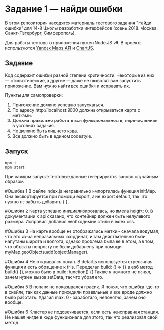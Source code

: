 # Задание 1 — найди ошибки

В этом репозитории находятся материалы тестового задания "Найди ошибки" для [14-й Школы разработки интерфейсов](https://academy.yandex.ru/events/frontend/shri_msk-2018-2) (осень 2018, Москва, Санкт-Петербург, Симферополь).

Для работы тестового приложения нужен Node.JS v9. В проекте используются [Yandex Maps API](https://tech.yandex.ru/maps/doc/jsapi/2.1/quick-start/index-docpage/) и [ChartJS](http://www.chartjs.org).

## Задание

Код содержит ошибки разной степени критичности. Некоторые из них — стилистические, а другие — даже не позволят вам запустить приложение. Вам нужно найти все ошибки и исправить их.

Пункты для самопроверки:

1. Приложение должно успешно запускаться.
1. По адресу http://localhost:9000 должна открываться карта с метками.
1. Должна правильно работать вся функциональность, перечисленная в условиях задания.
1. Не должно быть лишнего кода.
1. Все должно быть в едином codestyle.

## Запуск

```
npm i
npm start
```

При каждом запуске тестовые данные генерируются заново случайным образом.

#Ошибка 1
В файле index.js неправильно импортилась функция initMap. Она экспортируется при помощи export, а не export default, так что нужно не забыть добавить { }.

#Ошибка 2
Карта успешно инициализировалась, но имела height: 0. В документации к api сказано, что контейнер должен быть нелулевого размера. Исправил, добавил необходимые стили в index.css.

#Ошибка 3
На карте вообще не отображались метки - сначала подумал, что это из-за неправильных координат, и там действительно были напутаны широта и долгота, однако проблема была не в этом, а в том, что объекты попросту не были добавлены при помощи myMap.geoObjects.add(objectManager).

#Ошибка 4
Не открывался попап. В detail.js используется стрелочная функция и есть обращение к this. Переделал build: () => {} в es6 метод build() {}, можно было в build: function() {}
Также я немного не понял, зачем нужен вызов setData, так что убрал его.

#Ошибка 5
В попапе не показывался график. Я понял, что ошибка где-то в скейле, так как данные приходили правильные и все вроде должно было работать. Удалил max: 0 - заработало, непонятно, зачем оно вообще.

#Ошибка 6
Кластер не подсвечивается, если есть неисправная станция. Не нашел нигде в коде функционала для этого, так что реализовал свой метод.